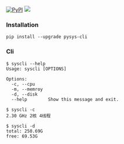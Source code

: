 [![PyPI](https://img.shields.io/pypi/v/pysys-cli.svg)](https://pypi.org/project/pysys-cli/) <img src="https://github.com/Yangzhenzhao/pysys-cli/workflows/CI/badge.svg" />


### Installation

`pip install --upgrade pysys-cli`        


### Cli

```
$ syscli --help
Usage: syscli [OPTIONS]

Options:
  -c, --cpu
  -m, --memroy
  -d, --disk
  --help        Show this message and exit.

$ syscli -c
2.30 GHz 2核 4线程

$ syscli -d
total: 250.69G
free: 69.53G
```
